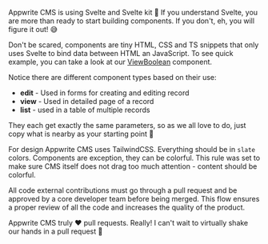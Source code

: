 Appwrite CMS is using Svelte and Svelte kit 🌈 If you understand Svelte, you are more than ready to start building components. If you don't, eh, you will figure it out! 😅

Don't be scared, components are tiny HTML, CSS and TS snippets that only uses Svelte to bind data between HTML an JavaScript. To see quick example, you can take a look at our [ViewBoolean](https://github.com/Meldiron/appwrite-cms/blob/master/src/lib/components/blocks/view/boolean.svelte) component.

Notice there are different component types based on their use:

- **edit** - Used in forms for creating and editing record
- **view** - Used in detailed page of a record
- **list** - used in a table of multiple records

They each get exactly the same parameters, so as we all love to do, just copy what is nearby as your starting point 🙈

For design Appwrite CMS uses TailwindCSS. Everything should be in `slate` colors. Components are exception, they can be colorful. This rule was set to make sure CMS itself does not drag too much attention - content should be colorful.

All code external contributions must go through a pull request and be approved by a core developer team before being merged. This flow ensures a proper review of all the code and increases the quality of the product.

Appwrite CMS truly ❤️ pull requests. Really! I can't wait to virtually shake our hands in a pull request 🤝

